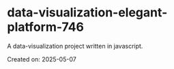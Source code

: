 # data-visualization-elegant-platform-746

A data-visualization project written in javascript.

Created on: 2025-05-07
